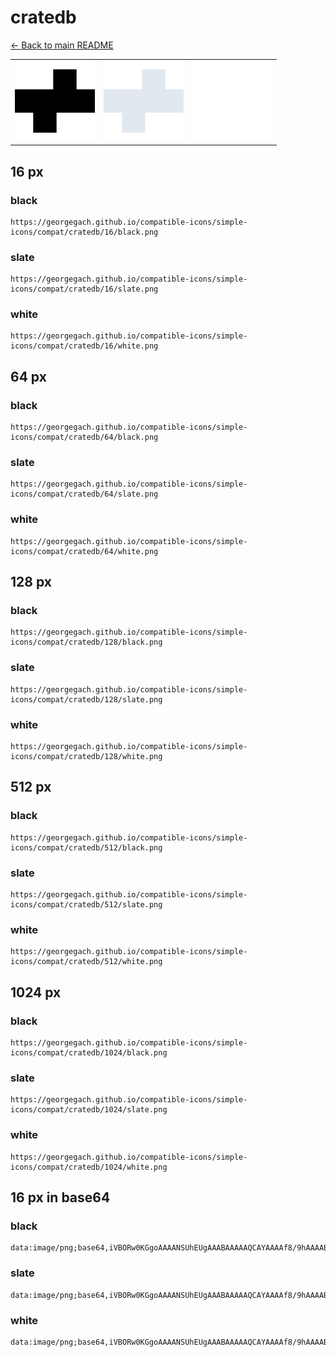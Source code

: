 # cratedb

[← Back to main README](../../README.md)

<table><tr>
  <td><img src="./128/black.png" width="128" alt="cratedb black icon" /></td>
  <td><img src="./128/slate.png" width="128" alt="cratedb slate icon" /></td>
  <td><img src="./128/white.png" width="128" alt="cratedb white icon" /></td>
</tr></table>

## 16 px

### black
```
https://georgegach.github.io/compatible-icons/simple-icons/compat/cratedb/16/black.png
```

### slate
```
https://georgegach.github.io/compatible-icons/simple-icons/compat/cratedb/16/slate.png
```

### white
```
https://georgegach.github.io/compatible-icons/simple-icons/compat/cratedb/16/white.png
```

## 64 px

### black
```
https://georgegach.github.io/compatible-icons/simple-icons/compat/cratedb/64/black.png
```

### slate
```
https://georgegach.github.io/compatible-icons/simple-icons/compat/cratedb/64/slate.png
```

### white
```
https://georgegach.github.io/compatible-icons/simple-icons/compat/cratedb/64/white.png
```

## 128 px

### black
```
https://georgegach.github.io/compatible-icons/simple-icons/compat/cratedb/128/black.png
```

### slate
```
https://georgegach.github.io/compatible-icons/simple-icons/compat/cratedb/128/slate.png
```

### white
```
https://georgegach.github.io/compatible-icons/simple-icons/compat/cratedb/128/white.png
```

## 512 px

### black
```
https://georgegach.github.io/compatible-icons/simple-icons/compat/cratedb/512/black.png
```

### slate
```
https://georgegach.github.io/compatible-icons/simple-icons/compat/cratedb/512/slate.png
```

### white
```
https://georgegach.github.io/compatible-icons/simple-icons/compat/cratedb/512/white.png
```

## 1024 px

### black
```
https://georgegach.github.io/compatible-icons/simple-icons/compat/cratedb/1024/black.png
```

### slate
```
https://georgegach.github.io/compatible-icons/simple-icons/compat/cratedb/1024/slate.png
```

### white
```
https://georgegach.github.io/compatible-icons/simple-icons/compat/cratedb/1024/white.png
```

## 16 px in base64

### black
```
data:image/png;base64,iVBORw0KGgoAAAANSUhEUgAAABAAAAAQCAYAAAAf8/9hAAAABmJLR0QA/wD/AP+gvaeTAAAAZUlEQVQ4jWNgoBAwEpCXYWBgsEQTO87AwPCEWAtCGRgY/qPhUGQFTMSahAtQbAALA5qT0IAFITFGBoi/yAYDHwYUG8DIgBqIFgwMDEVoavoYGBhOEGsgwYSDDgZHGCADijMPyQAAP9kRfOulKXUAAAAASUVORK5CYII=
```

### slate
```
data:image/png;base64,iVBORw0KGgoAAAANSUhEUgAAABAAAAAQCAYAAAAf8/9hAAAABmJLR0QA/wD/AP+gvaeTAAAAoUlEQVQ4jc1SQQrCMBCcdfsAwZMQ8BvtQ+xDfIgP0Ye034gE4kXIB5b1YjRNbaDkoHOb2c1sGAaoBJWGzj2MMHepxiKDMTsXeVMyEOaOCJdM6wFcI9+s+u8XVBs01ofj0pBALaAzzfrw4bd70PzhGvw+g/oQVdFHQqAWpKfJhtJZoeOiwWG/fZfC+jCrpkLHdCfHH2SQEhYZXl2faLVHingCCogtnH+BzdQAAAAASUVORK5CYII=
```

### white
```
data:image/png;base64,iVBORw0KGgoAAAANSUhEUgAAABAAAAAQCAYAAAAf8/9hAAAABmJLR0QA/wD/AP+gvaeTAAAAbUlEQVQ4jcWTwQ2AMAwDL4gxGKQMUgZhENaCQdjD/FAJFSrto/dzElmRlUAj9tWUNAGzK+9mdha5S4p6E9OZ4de+GZoNRr+SI+Rqkm5hSlUF/TNoDxFYEh2A1c1swFHkVnI4nv4ZPJ6p+XlquABZP0RTdZlxlQAAAABJRU5ErkJggg==
```

